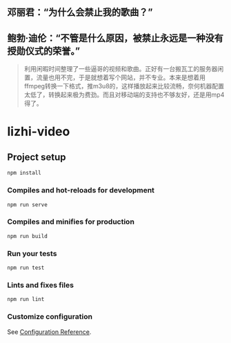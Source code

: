 
## 邓丽君：“为什么会禁止我的歌曲？”
## 鲍勃·迪伦：“不管是什么原因，被禁止永远是一种没有授勋仪式的荣誉。”

> 利用闲暇时间整理了一些逼哥的视频和歌曲。正好有一台搬瓦工的服务器闲置，流量也用不完，于是就想着写个网站，并不专业。本来是想着用ffmpeg转换一下格式，推m3u8的，这样播放起来比较流畅，奈何机器配置太低了，转换起来极为费劲。而且对移动端的支持也不够友好，还是用mp4得了。

# lizhi-video

## Project setup
```
npm install
```

### Compiles and hot-reloads for development
```
npm run serve
```

### Compiles and minifies for production
```
npm run build
```

### Run your tests
```
npm run test
```

### Lints and fixes files
```
npm run lint
```

### Customize configuration
See [Configuration Reference](https://cli.vuejs.org/config/).
